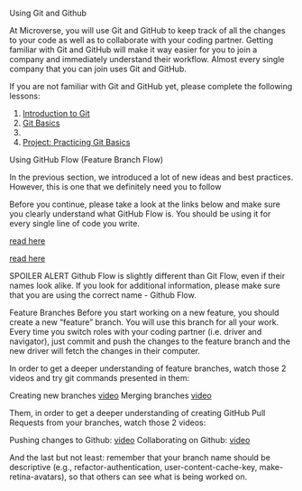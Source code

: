 Using Git and Github


At Microverse, you will use Git and GitHub to keep track of all the changes to your
code as well as to collaborate with your coding partner.
Getting familiar with Git and GitHub will make it way easier for you to join a 
company and immediately understand their workflow.
Almost every single company that you can join uses Git and GitHub.



If you are not familiar with Git and GitHub yet, please complete the following lessons:
<ol>
<li><a href="https://www.theodinproject.com/courses/web-development-101/lessons/introduction-to-git">
Introduction to Git</a></li>
<li><a href="https://www.theodinproject.com/courses/web-development-101/lessons/git-basics">Git Basics</a><li>
<li><a href="https://www.theodinproject.com/courses/web-development-101/lessons/practicing-git-basics">
Project: Practicing Git Basics</a></li>
</ol>


Using GitHub Flow (Feature Branch Flow)

In the previous section, we introduced a lot of new ideas and best practices.
However, this is one that we definitely need you to follow 

Before you continue, please take a look at the links below and make sure you clearly understand what GitHub Flow is. 
You should be using it for every single line of code you write.

<a href="https://guides.github.com/introduction/flow/">read here</a>

<a href="https://www.atlassian.com/git/tutorials/comparing-workflows/feature-branch-workflow">read here</a>

SPOILER ALERT Github Flow is slightly different than Git Flow, even if their names look alike. 
If you look for additional information, please make sure that you 
are using the correct name - Github Flow. 



Feature Branches
Before you start working on a new feature, you should create a new “feature” branch. 
You will use this branch for all your work. Every time you switch roles with your 
coding partner (i.e. driver and navigator), just commit and push the changes to the
feature branch and the new driver will fetch the changes in their computer.

In order to get a deeper understanding of feature branches, watch those 
2 videos and try git commands presented in them:

Creating new branches <a href="https://www.youtube.com/watch?v=QV0kVNvkMxc">video</a>
Merging branches <a href="https://www.youtube.com/watch?v=XX-Kct0PfFc">video</a>

Them, in order to get a deeper understanding of creating GitHub Pull Requests from your branches, 
watch those 2 videos:

Pushing changes to Github: <a href="https://www.youtube.com/watch?v=fQLK8Ib_SKk">video</a>
Collaborating on Github: <a href="https://www.youtube.com/watch?v=MnUd31TvBoU">video</a>

And the last but not least: 
remember that your branch name should be descriptive 
(e.g., refactor-authentication, user-content-cache-key, make-retina-avatars), 
so that others can see what is being worked on.
